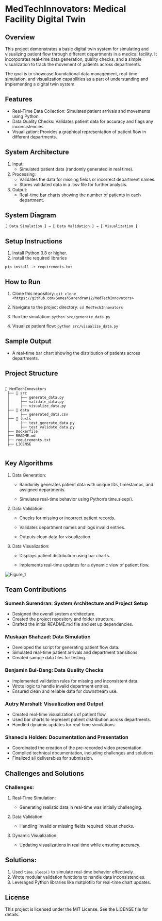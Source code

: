 # MedTechInnovators: Medical Facility Digital Twin

## Overview
This project demonstrates a basic digital twin system for simulating and visualizing patient flow through different departments in a medical facility. It incorporates real-time data generation, quality checks, and a simple visualization to track the movement of patients across departments.

The goal is to showcase foundational data management, real-time simulation, and visualization capabilities as a part of understanding and implementing a digital twin system.

## Features
- Real-Time Data Collection: Simulates patient arrivals and movements using Python.
- Data Quality Checks: Validates patient data for accuracy and flags any inconsistencies.
- Visualization: Provides a graphical representation of patient flow in different departments.

## System Architecture

1. Input:
    - Simulated patient data (randomly generated in real time).
2. Processing:
    - Validates the data for missing fields or incorrect department names.
    - Stores validated data in a .csv file for further analysis.
3. Output:
    - Real-time bar charts showing the number of patients in each department.

## System Diagram

    [ Data Simulation ] → [ Data Validation ] → [ Visualization ]

## Setup Instructions

1. Install Python 3.8 or higher.
2. Install the required libraries

``` pip install -r requirements.txt ```

## How to Run

1. Clone this repository:
``` git clone <https://github.com/SumeshSurendran12/MedTechInnovators> ```

2. Navigate to the project directory:
``` cd MedTechInnovators ```

3. Run the simulation:
``` python src/generate_data.py ```

4. Visualize patient flow:
``` python src/visualize_data.py ```

## Sample Output

- A real-time bar chart showing the distribution of patients across departments.

## Project Structure

```

📂 MedTechInnovators
 ├── 📂 src
 │     ├── generate_data.py
 │     ├── validate_data.py
 │     ├── visualize_data.py
 ├── 📂 data
 │     ├── generated_data.csv
 ├── 📂 tests
 │     ├── test_generate_data.py
 │     ├── test_validate_data.py
 ├── Dockerfile
 ├── README.md
 ├── requirements.txt
 ├── LICENSE


```

## Key Algorithms

1. Data Generation:

    - Randomly generates patient data with unique IDs, timestamps, and assigned departments.

    - Simulates real-time behavior using Python’s time.sleep().

2. Data Validation:

    - Checks for missing or incorrect patient records.

    - Validates department names and logs invalid entries.

    - Outputs clean data for visualization.

3. Data Visualization:

    - Displays patient distribution using bar charts.

    - Implements real-time updates for a dynamic view of patient flow.

![Figure_1](https://github.com/user-attachments/assets/0f9b460b-a970-4825-b9a4-d70d9851ccaa)

## Team Contributions

### Sumesh Surendran: System Architecture and Project Setup
- Designed the overall system architecture.
- Created the project repository and folder structure.
- Drafted the initial README.md file and set up dependencies.

### Muskaan Shahzad: Data Simulation
- Developed the script for generating patient flow data.
- Simulated real-time patient arrivals and department transitions.
- Created sample data files for testing.

### Benjamin Bui-Dang: Data Quality Checks
- Implemented validation rules for missing and inconsistent data.
- Wrote logic to handle invalid department entries.
- Ensured clean and reliable data for downstream use.

### Autry Marshall: Visualization and Output
- Created real-time visualizations of patient flow.
- Used bar charts to represent patient distribution across departments.
- Handled dynamic updates for real-time simulations.

### Shanecia Holden: Documentation and Presentation
- Coordinated the creation of the pre-recorded video presentation.
- Compiled technical documentation, including challenges and solutions.
- Finalized all deliverables for submission.

## Challenges and Solutions

### Challenges:

1. Real-Time Simulation:
   - Generating realistic data in real-time was initially challenging.
    
2. Data Validation:
   - Handling invalid or missing fields required robust checks.
    
3. Dynamic Visualization:
   - Updating visualizations in real time while ensuring accuracy.

## Solutions:
1. Used ```time.sleep()``` to simulate real-time behavior effectively.
2. Wrote modular validation functions to handle data inconsistencies.
3. Leveraged Python libraries like matplotlib for real-time chart updates.

## License
This project is licensed under the MIT License. See the LICENSE file for details.
